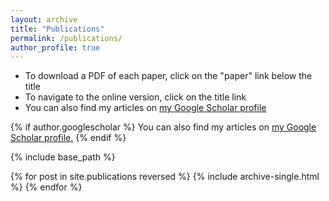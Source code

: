 ```yaml
---
layout: archive
title: "Publications"
permalink: /publications/
author_profile: true
---
```


* To download a PDF of each paper, click on the "paper" link below the title
* To navigate to the online version, click on the title link
* You can also find my articles on [my Google Scholar profile](https://scholar.google.com/citations?user=sTuP35MAAAAJ&hl=en)

{% if author.googlescholar %}
  You can also find my articles on <u><a href="{{author.googlescholar}}">my Google Scholar profile</a>.</u>
{% endif %}

{% include base_path %}

{% for post in site.publications reversed %}
  {% include archive-single.html %}
{% endfor %}
